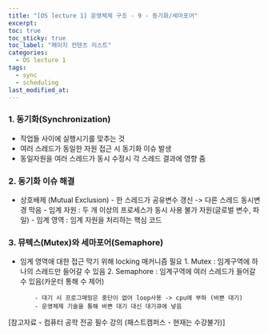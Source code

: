 ```yaml
---
title: "[OS lecture 1] 운영체제 구조 - 9 - 동기화/세마포어"
excerpt:
toc: true
toc_sticky: true
toc_label: "페이지 컨텐츠 리스트"
categories:
  - OS lecture 1
tags:
  - sync
  - scheduling
last_modified_at:
---
```


### **1. 동기화(Synchronization)**

- 작업들 사이에 실행시기를 맞추는 것
- 여러 스레드가 동일한 자원 접근 시 동기화 이슈 발생
- 동일자원을 여러 스레드가 동시 수정시 각 스레드 결과에 영향 줌

### **2. 동기화 이슈 해결**

- 상호배제 (Mutual Exclusion) - 한 스레드가 공유변수 갱신 -> 다른 스레드 동시변경 막음 - 임계 자원 : 두 개 이상의 프로세스가 동시 사용 불가 자원(글로벌 변수, 파일) - 임계 영역 : 임계 자원을 처리하는 핵심 코드

### **3. 뮤텍스(Mutex)와 세마포어(Semaphore)**

- 임계 영역애 대한 접근 막기 위해 locking 매커니즘 필요 1. Mutex : 임계구역에 하나의 스레드만 들어갈 수 있음 2. Semaphore : 임계구역에 여러 스레드가 들어갈 수 있음(카운터 통해 수 제어)

          - 대기 시 프로그매밍은 중단이 없어 loop사용 -> cpu에 부하 (바쁜 대기)
          - 운영체제 기술을 통해 바쁜 대기 대신 대기큐에 넣음

[참고자료 - 컴퓨터 공학 전공 필수 강의 (패스트캠퍼스 - 현재는 수강불가)]
